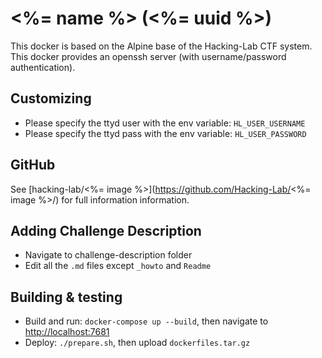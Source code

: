 # <%= name %> (<%= uuid %>)
This docker is based on the Alpine base of the Hacking-Lab CTF system.  
This docker provides an openssh server (with username/password authentication).

## Customizing
- Please specify the ttyd user with the env variable: `HL_USER_USERNAME`
- Please specify the ttyd pass with the env variable: `HL_USER_PASSWORD`

## GitHub
See [hacking-lab/<%= image %>](https://github.com/Hacking-Lab/<%= image %>/) for full information information.

## Adding Challenge Description
- Navigate to challenge-description folder
- Edit all the `.md` files except `_howto` and `Readme` 

## Building & testing
- Build and run: `docker-compose up --build`, then navigate to [http://localhost:7681](http://localhost:7681)
- Deploy: `./prepare.sh`, then upload `dockerfiles.tar.gz`
